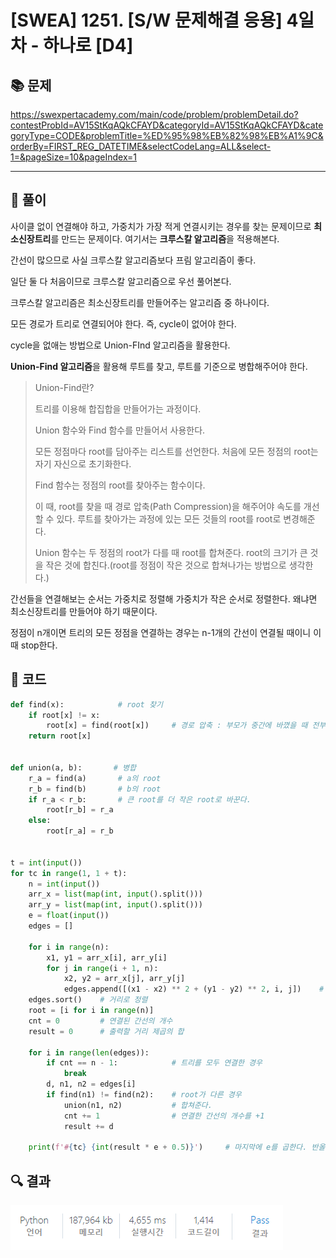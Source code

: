 # [SWEA] 1251. [S/W 문제해결 응용] 4일차 - 하나로 [D4]

## 📚 문제

https://swexpertacademy.com/main/code/problem/problemDetail.do?contestProbId=AV15StKqAQkCFAYD&categoryId=AV15StKqAQkCFAYD&categoryType=CODE&problemTitle=%ED%95%98%EB%82%98%EB%A1%9C&orderBy=FIRST_REG_DATETIME&selectCodeLang=ALL&select-1=&pageSize=10&pageIndex=1

---

## 📖 풀이

사이클 없이 연결해야 하고, 가중치가 가장 적게 연결시키는 경우를 찾는 문제이므로 **최소신장트리**를 만드는 문제이다. 여기서는 **크루스칼 알고리즘**을 적용해본다.

간선이 많으므로 사실 크루스칼 알고리즘보다 프림 알고리즘이 좋다.

일단 둘 다 처음이므로 크루스칼 알고리즘으로 우선 풀어본다.

크루스칼 알고리즘은 최소신장트리를 만들어주는 알고리즘 중 하나이다.

모든 경로가 트리로 연결되어야 한다. 즉, cycle이 없어야 한다.

cycle을 없애는 방법으로 Union-FInd 알고리즘을 활용한다.

**Union-Find 알고리즘**을 활용해 루트를 찾고, 루트를 기준으로 병합해주어야 한다.

> Union-Find란?
>
> 트리를 이용해 합집합을 만들어가는 과정이다.
>
> Union 함수와 Find 함수를 만들어서 사용한다.
>
> 모든 정점마다 root를 담아주는 리스트를 선언한다. 처음에 모든 정점의 root는 자기 자신으로 초기화한다.
>
> Find 함수는 정점의 root를 찾아주는 함수이다.
>
> 이 때, root를 찾을 때 경로 압축(Path Compression)을 해주어야 속도를 개선할 수 있다. 루트를 찾아가는 과정에 있는 모든 것들의 root를 root로 변경해준다.
>
> Union 함수는 두 정점의 root가 다를 때 root를 합쳐준다. root의 크기가 큰 것을 작은 것에 합친다.(root를 정점이 작은 것으로 합쳐나가는 방법으로 생각한다.)

간선들을 연결해보는 순서는 가중치로 정렬해 가중치가 작은 순서로 정렬한다. 왜냐면 최소신장트리를 만들어야 하기 때문이다.

정점이 n개이면 트리의 모든 정점을 연결하는 경우는 n-1개의 간선이 연결될 때이니 이 때 stop한다.

## 📒 코드

```python
def find(x):            # root 찾기
    if root[x] != x:
        root[x] = find(root[x])     # 경로 압축 : 부모가 중간에 바꼈을 때 전부다 root로 직접 연결시켜준다.
    return root[x]


def union(a, b):       # 병합
    r_a = find(a)       # a의 root
    r_b = find(b)       # b의 root
    if r_a < r_b:       # 큰 root를 더 작은 root로 바꾼다.
        root[r_b] = r_a
    else:
        root[r_a] = r_b


t = int(input())
for tc in range(1, 1 + t):
    n = int(input())
    arr_x = list(map(int, input().split()))
    arr_y = list(map(int, input().split()))
    e = float(input())
    edges = []

    for i in range(n):
        x1, y1 = arr_x[i], arr_y[i]
        for j in range(i + 1, n):
            x2, y2 = arr_x[j], arr_y[j]
            edges.append([(x1 - x2) ** 2 + (y1 - y2) ** 2, i, j])    # 거리와 노드들을 리스트에 담는다.
    edges.sort()    # 거리로 정렬
    root = [i for i in range(n)]
    cnt = 0         # 연결된 간선의 개수
    result = 0      # 출력할 거리 제곱의 합

    for i in range(len(edges)):
        if cnt == n - 1:            # 트리를 모두 연결한 경우
            break
        d, n1, n2 = edges[i]
        if find(n1) != find(n2):    # root가 다른 경우
            union(n1, n2)           # 합쳐준다.
            cnt += 1                # 연결한 간선의 개수를 +1
            result += d
    
    print(f'#{tc} {int(result * e + 0.5)}')     # 마지막에 e를 곱한다. 반올림이니 0.5를 더하고 정수형변환
```

## 🔍 결과

![image-20220404230548815](README.assets/image-20220404230548815.png)
